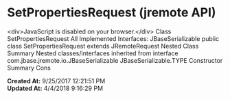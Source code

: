# SetPropertiesRequest (jremote API)

&lt;div&gt;JavaScript is disabled on your browser.&lt;/div&gt; Class SetPropertiesRequest All Implemented Interfaces: JBaseSerializable public class SetPropertiesRequest extends JRemoteRequest Nested Class Summary Nested classes/interfaces inherited from interface com.jbase.jremote.io.JBaseSerializable JBaseSerializable.TYPE Constructor Summary Cons  

**Created At:** 9/25/2017 12:21:51 PM  
**Updated At:** 4/4/2018 9:16:29 PM  

